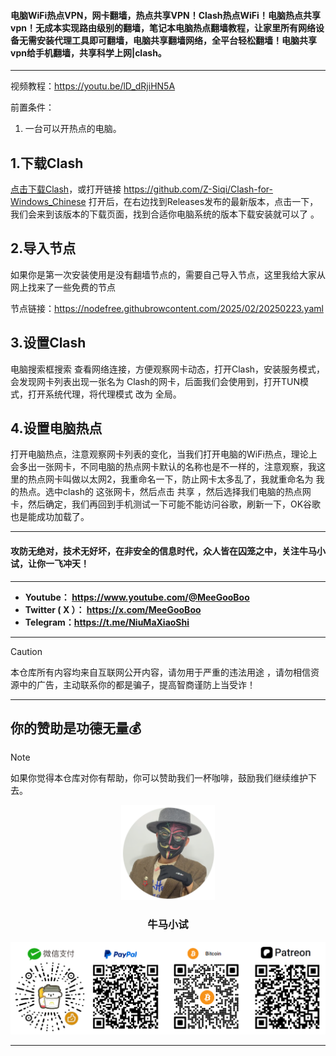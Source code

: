 #### 电脑WiFi热点VPN，网卡翻墙，热点共享VPN！Clash热点WiFi！电脑热点共享vpn！无成本实现路由级别的翻墙，笔记本电脑热点翻墙教程，让家里所有网络设备无需安装代理工具即可翻墙，电脑共享翻墙网络，全平台轻松翻墙！电脑共享vpn给手机翻墙，共享科学上网|clash。
 
****

视频教程：https://youtu.be/lD_dRjiHN5A



前置条件：

1. 一台可以开热点的电脑。 



## 1.下载Clash

[点击下载Clash](https://github.com/Z-Siqi/Clash-for-Windows_Chinese)，或打开链接 https://github.com/Z-Siqi/Clash-for-Windows_Chinese
打开后，在右边找到Releases发布的最新版本，点击一下，我们会来到该版本的下载页面，找到合适你电脑系统的版本下载安装就可以了 。



## 2.导入节点

如果你是第一次安装使用是没有翻墙节点的，需要自己导入节点，这里我给大家从网上找来了一些免费的节点

节点链接：https://nodefree.githubrowcontent.com/2025/02/20250223.yaml



## 3.设置Clash

电脑搜索框搜索 查看网络连接，方便观察网卡动态，打开Clash，安装服务模式，会发现网卡列表出现一张名为 Clash的网卡，后面我们会使用到，打开TUN模式，打开系统代理，将代理模式 改为 全局。



## 4.设置电脑热点

打开电脑热点，注意观察网卡列表的变化，当我们打开电脑的WiFi热点，理论上会多出一张网卡，不同电脑的热点网卡默认的名称也是不一样的，注意观察，我这里的热点网卡叫做以太网2，我重命名一下，防止网卡太多乱了，我就重命名为 我的热点。选中clash的 这张网卡，然后点击 共享 ，然后选择我们电脑的热点网卡，然后确定，我们再回到手机测试一下可能不能访问谷歌，刷新一下，OK谷歌也是能成功加载了。







****

#### 攻防无绝对，技术无好坏，在非安全的信息时代，众人皆在囚笼之中，关注牛马小试，让你一飞冲天！

****

- **Youtube：  https://www.youtube.com/@MeeGooBoo**
- **Twitter ( X ）：  https://x.com/MeeGooBoo**
- **Telegram：https://t.me/NiuMaXiaoShi**


****

> [!CAUTION]
>
> 本仓库所有内容均来自互联网公开内容，请勿用于严重的违法用途 ，请勿相信资源中的广告，主动联系你的都是骗子，提高智商谨防上当受诈！

****

## 你的赞助是功德无量💰

> [!NOTE]
>
> 如果你觉得本仓库对你有帮助，你可以赞助我们一杯咖啡，鼓励我们继续维护下去。

<p align="center" >
    <img src="https://raw.githubusercontent.com/MeeGooBoo/2025/refs/heads/main/static/imgs/logo.png" width="150">
    <h3 align="center">牛马小试</h3>
    <p align="center">
        <img src="https://raw.githubusercontent.com/MeeGooBoo/2025/refs/heads/main/static/imgs/pays.png">
    </p>
</p>


****

